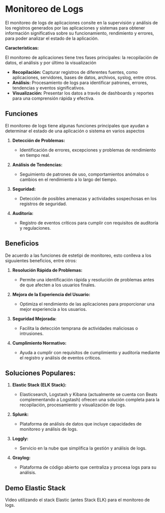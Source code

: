 # Monitoreo de Logs
El monitoreo de logs de aplicaciones consite en la supervisión y análisis de los registros generados por las aplicaciones y sistemas para obtener información significativa sobre su funcionamiento, rendimiento y errores, para poder analizar el estado de la aplicación.

**Características:**

El monitoreo de aplicaciones tiene tres fases principales: la recopilación de datos, el análisis y por último la visualización

- **Recopilación:** Capturar registros de diferentes fuentes, como aplicaciones, servidores, bases de datos, archivos, syslog, entre otros.
- **Análisis:** Procesamiento de logs para identificar patrones, errores, tendencias y eventos significativos.
- **Visualización:** Presentar los datos a través de dashboards y reportes para una comprensión rápida y efectiva.

## Funciones

El monitoreo de logs tiene algunas funciones principales que ayudan a determinar el estado de una aplicación o sistema en varios aspectos

1. **Detección de Problemas:**
   - Identificación de errores, excepciones y problemas de rendimiento en tiempo real.

2. **Análisis de Tendencias:**
   - Seguimiento de patrones de uso, comportamientos anómalos o cambios en el rendimiento a lo largo del tiempo.

3. **Seguridad:**
   - Detección de posibles amenazas y actividades sospechosas en los registros de seguridad.

4. **Auditoría:**
   - Registro de eventos críticos para cumplir con requisitos de auditoría y regulaciones.


## Beneficios

De acuerdo a las funciones de estetipi de monitoreo, esto conlleva a los siguuientes beneficios, entre otros:

1. **Resolución Rápida de Problemas:**
   - Permite una identificación rápida y resolución de problemas antes de que afecten a los usuarios finales.

2. **Mejora de la Experiencia del Usuario:**
   - Optimiza el rendimiento de las aplicaciones para proporcionar una mejor experiencia a los usuarios.

3. **Seguridad Mejorada:**
   - Facilita la detección temprana de actividades maliciosas o intrusiones.

4. **Cumplimiento Normativo:**
   - Ayuda a cumplir con requisitos de cumplimiento y auditoría mediante el registro y análisis de eventos críticos.

## Soluciones Populares:

1. **Elastic Stack (ELK Stack):**
   - Elasticsearch, Logstash y Kibana (actualmente se cuenta con Beats complementando a Logstash) ofrecen una solución completa para la recopilación, procesamiento y visualización de logs.

2. **Splunk:**
   - Plataforma de análisis de datos que incluye capacidades de monitoreo y análisis de logs.

3. **Loggly:**
   - Servicio en la nube que simplifica la gestión y análisis de logs.

4. **Graylog:**
   - Plataforma de código abierto que centraliza y procesa logs para su análisis.


## Demo Elastic Stack

Video utilizando el stack Elastic (antes Stack ELK) para el monitoreo de logs.
